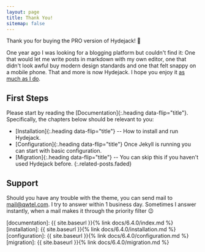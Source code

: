 ```yaml
---
layout: page
title: Thank You!
sitemap: false
---
```


Thank you for buying the PRO version of Hydejack! 🎉

One year ago I was looking for a blogging platform but couldn't find it:
One that would let me write posts in markdown with my own editor,
one that didn't look awful buy modern design standards and one that felt snappy on a mobile phone.
That and more is now Hydejack. I hope you enjoy it [as much as I do](https://qwtel.com).

## First Steps
Please start by reading the [Documentation]{:.heading data-flip="title"}.
Specifically, the chapters below should be relevant to you:

* [Installation]{:.heading data-flip="title"} -- How to install and run Hydejack.
* [Configuration]{:.heading data-flip="title"} Once Jekyll is running you can start with basic configuration.
* [Migration]{:.heading data-flip="title"} -- You can skip this if you haven't used Hydejack before.
{:.related-posts.faded}

## Support
Should you have any trouble with the theme, you can send mail to [mail@qwtel.com](mailto:mail@qwtel.com).
I try to answer within 1 business day.
Sometimes I answer instantly, when a mail makes it through the priority filter 😉

[documentation]: {{ site.baseurl }}{% link docs/6.4.0/index.md %}
[installation]: {{ site.baseurl }}{% link docs/6.4.0/installation.md %}
[configuration]: {{ site.baseurl }}{% link docs/6.4.0/configuration.md %}
[migration]: {{ site.baseurl }}{% link docs/6.4.0/migration.md %}

